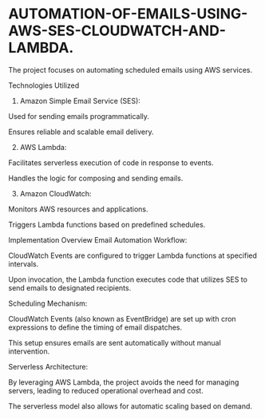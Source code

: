 # AUTOMATION-OF-EMAILS-USING-AWS-SES-CLOUDWATCH-AND-LAMBDA.
The project focuses on automating scheduled emails using AWS services.

Technologies Utilized
1. Amazon Simple Email Service (SES):

Used for sending emails programmatically.

Ensures reliable and scalable email delivery.

2. AWS Lambda:

Facilitates serverless execution of code in response to events.

Handles the logic for composing and sending emails.

3. Amazon CloudWatch:

Monitors AWS resources and applications.

Triggers Lambda functions based on predefined schedules.


Implementation Overview
Email Automation Workflow:

CloudWatch Events are configured to trigger Lambda functions at specified intervals.

Upon invocation, the Lambda function executes code that utilizes SES to send emails to designated recipients.


Scheduling Mechanism:

CloudWatch Events (also known as EventBridge) are set up with cron expressions to define the timing of email dispatches.

This setup ensures emails are sent automatically without manual intervention.


Serverless Architecture:

By leveraging AWS Lambda, the project avoids the need for managing servers, leading to reduced operational overhead and cost.

The serverless model also allows for automatic scaling based on demand.

